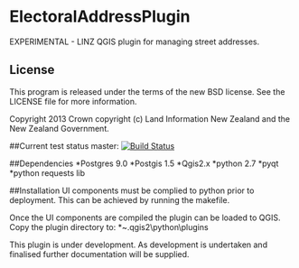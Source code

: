 # ElectoralAddressPlugin

EXPERIMENTAL - LINZ QGIS plugin for managing street addresses. 

## License

This program is released under the terms of the new BSD license. See the 
LICENSE file for more information.

Copyright 2013 Crown copyright (c) Land Information New Zealand and the New
Zealand Government.

##Current test status master: 
[![Build Status](https://travis-ci.org/linz/AIMS.svg?branch=master)](https://travis-ci.org/linz/AIMS)


##Dependencies
	*Postgres 9.0
	*Postgis 1.5
	*Qgis2.x
	*python 2.7
	*pyqt
	*python requests lib
	

##Installation
UI components must be complied to python prior to deployment. This can be achieved by running the makefile.

Once the UI components are compiled the plugin can be loaded to QGIS. Copy the plugin directory to:
 *~\.qgis2\python\plugins
 
 This plugin is under development. As development is undertaken and finalised further documentation will be supplied. 


 
